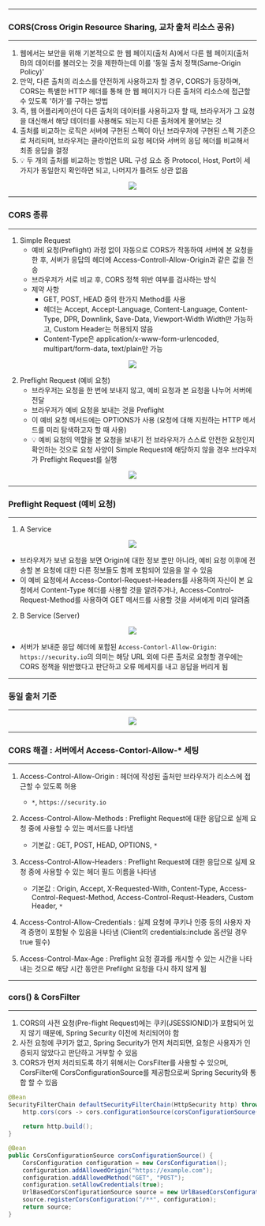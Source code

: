 -----
### CORS(Cross Origin Resource Sharing, 교차 출처 리소스 공유)
-----
1. 웹에서는 보안을 위해 기본적으로 한 웹 페이지(출처 A)에서 다른 웹 페이지(출처 B)의 데이터를 불러오는 것을 제한하는데 이를 '동일 출처 정책(Same-Origin Policy)'
2. 만약, 다른 출처의 리소스를 안전하게 사용하고자 할 경우, CORS가 등장하며, CORS는 특별한 HTTP 헤더를 통해 한 웹 페이지가 다른 출처의 리소스에 접근할 수 있도록 '허가'를 구하는 방법
3. 즉, 웹 어플리케이션이 다른 출처의 데이터를 사용하고자 할 때, 브라우저가 그 요청을 대신해서 해당 데이터를 사용해도 되는지 다른 출처에게 물어보는 것
4. 출처를 비교하는 로직은 서버에 구현된 스펙이 아닌 브라우저에 구현된 스펙 기준으로 처리되며, 브라우저는 클라이언트의 요청 헤더와 서버의 응답 헤더를 비교해서 최종 응답을 결정
5. 💡 두 개의 출처를 비교하는 방법은 URL 구성 요소 중 Protocol, Host, Port이 세 가지가 동일한지 확인하면 되고, 나머지가 틀려도 상관 없음
<div align="Center">
<img src="https://github.com/user-attachments/assets/efd45a34-ac16-4e18-8304-92c315ff38fd">
</div>

-----
### CORS 종류
-----
1. Simple Request
   - 예비 요청(Preflight) 과정 없이 자동으로 CORS가 작동하여 서버에 본 요청을 한 후, 서버가 응답의 헤더에 Access-Controll-Allow-Origin과 같은 값을 전송
   - 브라우저가 서로 비교 후, CORS 정책 위반 여부를 검사하는 방식
   - 제약 사항
     + GET, POST, HEAD 중의 한가지 Method를 사용
     + 헤더는 Accept, Accept-Language, Content-Language, Content-Type, DPR, Downlink, Save-Data, Viewport-Width Width만 가능하고, Custom Header는 허용되지 않음
     + Content-Type은 application/x-www-form-urlencoded, multipart/form-data, text/plain만 가능
<div align="Center">
<img src="https://github.com/user-attachments/assets/7cca6528-4bef-4c66-a7ed-8b5623dac06a">
</div>

2. Preflight Request (예비 요청)
   - 브라우저는 요청을 한 번에 보내지 않고, 예비 요청과 본 요청을 나누어 서버에 전달
   - 브라우저가 예비 요청을 보내는 것을 Preflight
   - 이 예비 요청 메서드에는 OPTIONS가 사용 (요청에 대해 지원하는 HTTP 메서드를 미리 탐색하고자 할 때 사용)
   - 💡 예비 요청의 역할을 본 요청을 보내기 전 브라우저가 스스로 안전한 요청인지 확인하는 것으로 요청 사양이 Simple Request에 해당하지 않을 경우 브라우저가 Preflight Request를 실행
<div align="Center">
<img src="https://github.com/user-attachments/assets/de188357-19c9-4927-8a3d-415d32149b93">
</div>

-----
### Preflight Request (예비 요청)
-----
1. A Service
<div align="Center">
<img src="https://github.com/user-attachments/assets/9fa03abf-537e-4d8b-b2b0-99037589b5eb">
</div>

  - 브라우저가 보낸 요청을 보면 Origin에 대한 정보 뿐만 아니라, 예비 요청 이후에 전송할 본 요청에 대한 다른 정보들도 함께 포함되어 있음을 알 수 있음
  - 이 예비 요청에서 Access-Contorl-Request-Headers를 사용하여 자신이 본 요청에서 Content-Type 헤더를 사용할 것을 알려주거나, Access-Control-Request-Method를 사용하여 GET 메서드를 사용할 것을 서버에게 미리 알려줌

2. B Service (Server)
<div align="Center">
<img src="https://github.com/user-attachments/assets/7a4e5d2c-7b9b-4953-a1db-375f22b65c71">
</div>

  - 서버가 보내준 응답 헤더에 포함된 ```Access-Contorl-Allow-Origin: https://security.io```의 의미는 해당 URL 외에 다른 출처로 요청할 경우에는 CORS 정책을 위반했다고 판단하고 오류 메세지를 내고 응답을 버리게 됨

-----
### 동일 출처 기준
-----
<div align="Center">
<img src="https://github.com/user-attachments/assets/9b6f2cd9-93f3-4403-b011-deb0be250414">
</div>

-----
### CORS 해결 : 서버에서 Access-Contorl-Allow-* 세팅
-----
1. Access-Control-Allow-Origin : 헤더에 작성된 출처만 브라우저가 리소스에 접근할 수 있도록 허용
   - ```*```, ```https://security.io```
  
2. Access-Control-Allow-Methods : Preflight Request에 대한 응답으로 실제 요청 중에 사용할 수 있는 메서드를 나타냄
   - 기본값 : GET, POST, HEAD, OPTIONS, ```*```
  
3. Access-Control-Allow-Headers : Preflight Request에 대한 응답으로 실제 요청 중에 사용할 수 있는 헤더 필드 이름을 나타냄
   - 기본값 : Origin, Accept, X-Requested-With, Content-Type, Access-Control-Request-Method, Access-Control-Requst-Headers, Custom Header, ```*```
  
4. Access-Control-Allow-Credentials : 실제 요청에 쿠키나 인증 등의 사용자 자격 증명이 포함될 수 있음을 나타냄 (Client의 credentials:include 옵션일 경우 true 필수)
5. Access-Control-Max-Age : Preflight 요청 결과를 캐시할 수 있는 시간을 나타내는 것으로 해당 시간 동안은 Prefilght 요청을 다시 하지 않게 됨

-----
### cors() & CorsFilter
-----
1. CORS의 사전 요청(Pre-flight Request)에는 쿠키(JSESSIONID)가 포함되어 있지 않기 때문에, Spring Security 이전에 처리되어야 함
2. 사전 요청에 쿠키가 없고, Spring Security가 먼저 처리되면, 요청은 사용자가 인증되지 않았다고 판단하고 거부할 수 있음
3. CORS가 먼저 처리되도록 하기 위해서는 CorsFilter를 사용할 수 있으며, CorsFilter에 CorsConfigurationSource를 제공함으로써 Spring Security와 통합 할 수 있음
```java
@Bean
SecurityFilterChain defaultSecurityFilterChain(HttpSecurity http) throws Exception {
    http.cors(cors -> cors.configurationSource(corsConfigurationSource())); // 커스텀하게 사용할 CorsConfigurationSource를 설정
                                                                            // CorsConfigurationSource를 설정하지 않으면 Spring MVC의 CORS 구성을 사용
    return http.build();
}

@Bean
public CorsConfigurationSource corsConfigurationSource() {
    CorsConfiguration configuration = new CorsConfiguration();
    configuration.addAllowedOrigin("https://example.com");
    configuration.addAllowedMethod("GET", "POST");
    configuration.setAllowCredentials(true);
    UrlBasedCorsConfigurationSource source = new UrlBasedCorsConfigurationSource();
    source.registerCorsConfiguration("/**", configuration);
    return source;
}
```
